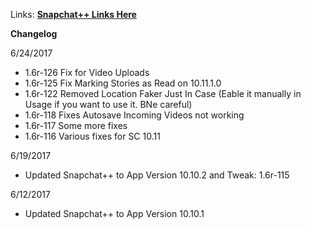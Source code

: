 Links: [**Snapchat++ Links Here**](https://mega.nz/#F!AL4FED5a!f9cqi5kugE86-YICx3hnaw)

**Changelog**
 
6/24/2017

 - 1.6r-126 Fix for Video Uploads
 - 1.6r-125 Fix Marking Stories as Read on 10.11.1.0
 - 1.6r-122 Removed Location Faker Just In Case (Eable it manually in Usage if you want to use it. BNe careful)
 - 1.6r-118 Fixes Autosave Incoming Videos not working
 - 1.6r-117 Some more fixes
 - 1.6r-116 Various fixes for SC 10.11

6/19/2017
 
  - Updated Snapchat++ to App Version 10.10.2 and Tweak: 1.6r-115
 
 6/12/2017
 
  - Updated Snapchat++ to App Version 10.10.1
